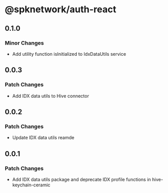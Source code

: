 # @spknetwork/auth-react

## 0.1.0

### Minor Changes

- Add utility function isInitialized to IdxDataUtils service

## 0.0.3

### Patch Changes

- Add IDX data utils to Hive connector

## 0.0.2

### Patch Changes

- Update IDX data utils reamde

## 0.0.1

### Patch Changes

- Add IDX data utils package and deprecate IDX profile functions in hive-keychain-ceramic
